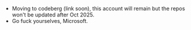 - Moving to codeberg (link soon), this account will remain but the repos won't be updated after Oct 2025.
- Go fuck yourselves, Microsoft.
<!---
aapis/aapis is a ✨ special ✨ repository because its `README.md` (this file) appears on your GitHub profile.
You can click the Preview link to take a look at your changes.
--->
